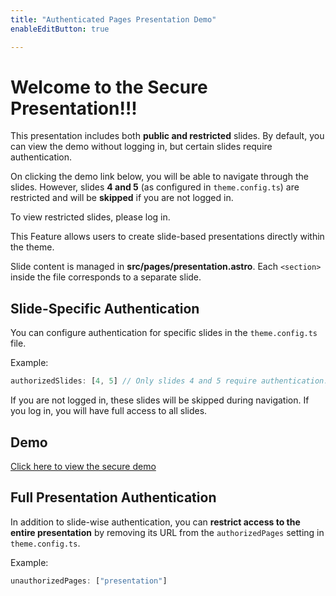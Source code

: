 ```yaml
---
title: "Authenticated Pages Presentation Demo"
enableEditButton: true

---
```


# Welcome to the Secure Presentation!!!

This presentation includes both **public and restricted** slides. By default, you can view the demo without logging in, but certain slides require authentication.  

On clicking the demo link below, you will be able to navigate through the slides. However, slides **4 and 5** (as configured in `theme.config.ts`) are restricted and will be **skipped** if you are not logged in.  

To view restricted slides, please log in.  

This Feature allows users to create slide-based presentations directly within the theme.

Slide content is managed in **src/pages/presentation.astro**.
Each `<section>` inside the file corresponds to a separate slide.


## Slide-Specific Authentication  

You can configure authentication for specific slides in the `theme.config.ts` file.  

Example:  
```ts
authorizedSlides: [4, 5] // Only slides 4 and 5 require authentication.
```

If you are not logged in, these slides will be skipped during navigation.
If you log in, you will have full access to all slides.

## Demo  

<a href="/presentation" target="_blank">Click here to view the secure demo</a>  

## Full Presentation Authentication  

In addition to slide-wise authentication, you can **restrict access to the entire presentation** by removing its URL from the `authorizedPages` setting in `theme.config.ts`.  

Example:  
```ts
unauthorizedPages: ["presentation"]
```

